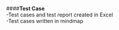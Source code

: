 ####**Test Case**   
-Test cases and test report created in Excel   
-Test cases written in mindmap
